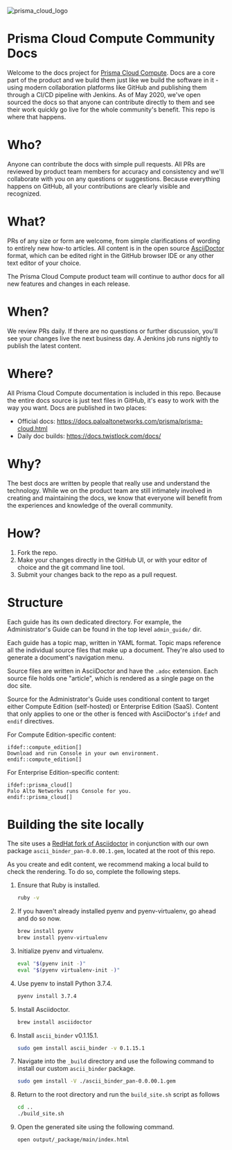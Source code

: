 ![prisma_cloud_logo](https://user-images.githubusercontent.com/6518946/80754514-c7628f80-8af4-11ea-9e28-77b05d05bbaa.jpg)

# Prisma Cloud Compute Community Docs

Welcome to the docs project for [Prisma Cloud Compute](https://www.paloaltonetworks.com/prisma/cloud/compute-security).
Docs are a core part of the product and we build them just like we build the software in it - using modern collaboration platforms like GitHub and publishing them through a CI/CD pipeline with Jenkins.
As of May 2020, we've open sourced the docs so that anyone can contribute directly to them and see their work quickly go live for the whole community's benefit.
This repo is where that happens.

# Who?

Anyone can contribute the docs with simple pull requests.
All PRs are reviewed by product team members for accuracy and consistency and we'll collaborate with you on any questions or suggestions.
Because everything happens on GitHub, all your contributions are clearly visible and recognized.

# What?

PRs of any size or form are welcome, from simple clarifications of wording to entirely new how-to articles.
All content is in the open source [AsciiDoctor](https://asciidoctor.org/) format, which can be edited right in the GitHub browser IDE or any other text editor of your choice.

The Prisma Cloud Compute product team will continue to author docs for all new features and changes in each release.

# When?

We review PRs daily.
If there are no questions or further discussion, you'll see your changes live the next business day.
A Jenkins job runs nightly to publish the latest content.

# Where?

All Prisma Cloud Compute documentation is included in this repo.
Because the entire docs source is just text files in GitHub, it's easy to work with the way you want.
Docs are published in two places:

* Official docs: https://docs.paloaltonetworks.com/prisma/prisma-cloud.html
* Daily doc builds: https://docs.twistlock.com/docs/

# Why?

The best docs are written by people that really use and understand the technology.  While we on the product team are still intimately involved in creating and maintaining the docs, we know that everyone will benefit from the experiences and knowledge of the overall community.

# How?

1. Fork the repo.
2. Make your changes directly in the GitHub UI, or with your editor of choice and the git command line tool.
3. Submit your changes back to the repo as a pull request.

# Structure

Each guide has its own dedicated directory.
For example, the Administrator's Guide can be found in the top level `admin_guide/` dir.

Each guide has a topic map, written in YAML format.
Topic maps reference all the individual source files that make up a document.
They're also used to generate a document's navigation menu.

Source files are written in AsciiDoctor and have the `.adoc` extension.
Each source file holds one "article", which is rendered as a single page on the doc site.

Source for the Administrator's Guide uses conditional content to target either Compute Edition (self-hosted) or Enterprise Edition (SaaS).
Content that only applies to one or the other is fenced with AsciiDoctor's `ifdef` and `endif` directives.

For Compute Edition-specific content:

```
ifdef::compute_edition[]
Download and run Console in your own environment.
endif::compute_edition[]
```

For Enterprise Edition-specific content:

```
ifdef::prisma_cloud[]
Palo Alto Networks runs Console for you.
endif::prisma_cloud[]
```

# Building the site locally

The site uses a [RedHat fork of Asciidoctor](https://github.com/redhataccess/ascii_binder) in conjunction with our own package `ascii_binder_pan-0.0.00.1.gem`, located at the root of this repo.

As you create and edit content, we recommend making a local build to check the rendering.
To do so, complete the following steps.

1. Ensure that Ruby is installed.

    ```bash
    ruby -v
    ```

1. If you haven't already installed pyenv and pyenv-virtualenv, go ahead and do so now.

    ```bash
    brew install pyenv
    brew install pyenv-virtualenv
    ```

1. Initialize pyenv and virtualenv.

    ```bash
    eval "$(pyenv init -)"
    eval "$(pyenv virtualenv-init -)"
    ```

1. Use pyenv to install Python 3.7.4.

    ```bash
    pyenv install 3.7.4
    ```

1. Install Asciidoctor.

    ```bash
    brew install asciidoctor
    ````

1. Install `ascii_binder` v0.1.15.1.

    ```bash
    sudo gem install ascii_binder -v 0.1.15.1
    ```

1. Navigate into the `_build` directory and use the following command to install our custom `ascii_binder` package. 

    ```bash
    sudo gem install -V ./ascii_binder_pan-0.0.00.1.gem
    ```

1. Return to the root directory and run the `build_site.sh` script as follows

    ```bash
    cd ..
    ./build_site.sh
    ```

1. Open the generated site using the following command.

    ```bash
    open output/_package/main/index.html
    ```
